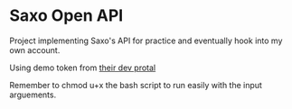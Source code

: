 # Saxo Open API

Project implementing Saxo's API for practice and eventually hook into my own account. 

Using demo token from [their dev protal](https://www.developer.saxo/openapi/learn)

Remember to chmod u+x the bash script to run easily with the input arguements.
